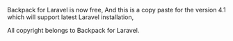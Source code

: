 Backpack for Laravel is now free,
And this is a copy paste for the version 4.1 which will support latest Laravel installation,

All copyright belongs to Backpack for Laravel.
